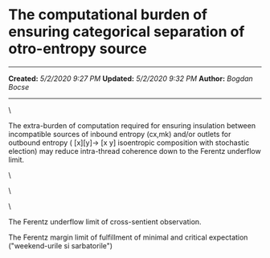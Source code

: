 The computational burden of ensuring categorical separation of otro-entropy source
==================================================================================

  -------------- --------------------
  **Created:**   *5/2/2020 9:27 PM*
  **Updated:**   *5/2/2020 9:32 PM*
  **Author:**    *Bogdan Bocse*
  -------------- --------------------

\

The extra-burden of computation required for ensuring insulation between
incompatible sources of inbound entropy (cx,mk) and/or outlets for
outbound entropy ( \[x\]\[y\]-\> \[x y\] isoentropic composition with
stochastic election) may reduce intra-thread coherence down to the
Ferentz underflow limit.

\

\

\

The Ferentz underflow limit of cross-sentient observation.

The Ferentz margin limit of fulfillment of minimal and critical
expectation (\"weekend-urile si sarbatorile\")

 
